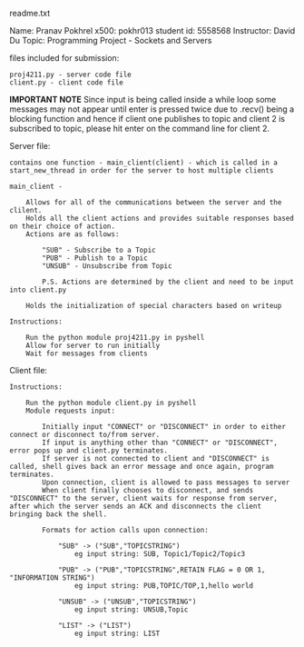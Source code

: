 readme.txt

Name: Pranav Pokhrel
x500: pokhr013
student id: 5558568
Instructor: David Du
Topic: Programming Project - Sockets and Servers

files included for submission:
    
    proj4211.py - server code file
    client.py - client code file

**IMPORTANT NOTE**
    Since input is being called inside a while loop some messages may not appear until enter is pressed twice due to .recv() being a blocking function and hence if client one publishes to topic and client 2 is subscribed to topic, please hit enter on the command line for client 2.

Server file:
    
    contains one function - main_client(client) - which is called in a start_new_thread in order for the server to host multiple clients

    main_client - 
        
        Allows for all of the communications between the server and the clilent. 
        Holds all the client actions and provides suitable responses based on their choice of action.
        Actions are as follows:

            "SUB" - Subscribe to a Topic
            "PUB" - Publish to a Topic
            "UNSUB" - Unsubscribe from Topic

            P.S. Actions are determined by the client and need to be input into client.py
        
        Holds the initialization of special characters based on writeup
    
    Instructions: 
        
        Run the python module proj4211.py in pyshell
        Allow for server to run initially
        Wait for messages from clients

Client file:
    
    Instructions:
        
        Run the python module client.py in pyshell
        Module requests input:
            
            Initially input "CONNECT" or "DISCONNECT" in order to either connect or disconnect to/from server.
            If input is anything other than "CONNECT" or "DISCONNECT", error pops up and client.py terminates.
            If server is not connected to client and "DISCONNECT" is called, shell gives back an error message and once again, program terminates. 
            Upon connection, client is allowed to pass messages to server
            When client finally chooses to disconnect, and sends "DISCONNECT" to the server, client waits for response from server, after which the server sends an ACK and disconnects the client bringing back the shell.
            
            Formats for action calls upon connection:
                
                "SUB" -> ("SUB","TOPICSTRING") 
                    eg input string: SUB, Topic1/Topic2/Topic3
                
                "PUB" -> ("PUB","TOPICSTRING",RETAIN FLAG = 0 OR 1, "INFORMATION STRING") 
                    eg input string: PUB,TOPIC/TOP,1,hello world
                
                "UNSUB" -> ("UNSUB","TOPICSTRING") 
                    eg input string: UNSUB,Topic
                
                "LIST" -> ("LIST")
                    eg input string: LIST
        
